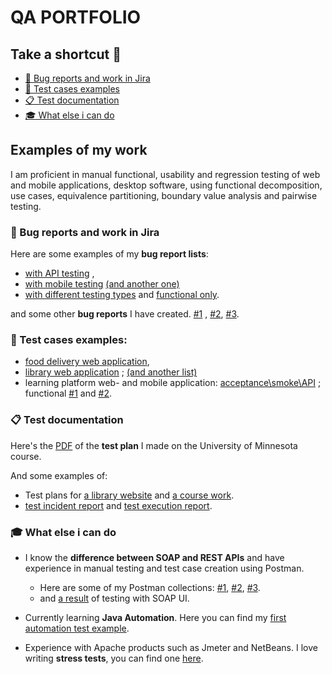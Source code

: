 # **QA PORTFOLIO**

## Take a shortcut 🏃
- <a href="#bug-reports-jira">🐞 Bug reports and work in Jira</a> 
- <a href="#test-cases-examples">🔨 Test cases examples</a>
- <a href="#test-documentation">📋 Test documentation</a>
- <a href="#what-else">🎓 What else i can do</a>

## Examples of my work
I am proficient in manual functional, usability and regression testing of web and mobile applications, desktop software, using functional decomposition, use cases, equivalence partitioning, boundary value analysis and pairwise testing.

<h3 id="bug-reports-jira">🐞 Bug reports and work in Jira</h3>

Here are some examples of my **bug report lists**:
- <a href="https://drive.google.com/file/d/1Euzisl_QcJI68o7oY5h718-LkbcWluQ0/view?usp=share_link">with API testing</a> , 
- <a href="https://drive.google.com/file/d/1X0NU9xMVGDPhRmY6W9O6-9Fz-KsfvgEF/view?usp=share_link">with mobile testing</a>
<a href="https://drive.google.com/file/d/1pDhc59h3iy273P4VIvCF256iI6XJ2_XK/view?usp=share_link">(and another one)</a>
- <a href="https://drive.google.com/file/d/1z7YNKSWeLfMzJKRp0AoNoW0Cao4qPFZH/view?usp=share_link">with different testing types</a> and 
<a href="https://drive.google.com/file/d/1Mm_ARNUrDMXiK-LOMiuwzru4J6tbYNqA/view?usp=share_link">functional only</a>.

and some other **bug reports** I have created.
<a href="https://drive.google.com/file/d/1pCBfe_JmHwesoD7MGWCD2mL7skB9g7Fe/view?usp=share_link">#1<a/> , <a href="https://drive.google.com/file/d/1ulHaib0ZN8fqGT_aAgPfpiRq9gu4IwKh/view?usp=share_link">#2</a>, <a href="https://drive.google.com/file/d/1uxpF8A5QVFekZ6s5VKjOwksz-AzDR2DU/view?usp=share_link">#3</a>.

<h3 id="test-cases-examples">🔨 Test cases examples:</h3>

- <a href="https://drive.google.com/file/d/1gdklw-5ZQWtMl8OOJ8oBGnsBdaqpie3Y/view?usp=share_link">food delivery web application</a>, 
- <a href="https://drive.google.com/file/d/1r3Se8DyyT1szvozg2B12k7DenmrwZIBA/view?usp=share_link">library web application</a> ;
<a href="https://drive.google.com/file/d/1U6UH2FCHF0Lkt0Mqz8Gwhcx8QNMCIhJ1/view?usp=share_link">(and another list)</a>
- learning platform web- and mobile application: <a href="https://drive.google.com/file/d/1tlAzO5Rca3MROZ4Net9umYBe33AugE5j/view?usp=share_link">acceptance\smoke\API</a> ; functional <a href="https://drive.google.com/file/d/16bxJQRXGT9LV6CZITCaxKoesjFwfOkV2/view?usp=share_link">#1</a> and <a href="https://drive.google.com/file/d/1Bt4KFTpGgoQz0tKiIB_erOS9B-Xf5nv8/view?usp=share_link">#2</a>.

<h3 id="test-documentation">📋 Test documentation</h3>

Here's the <a href="https://drive.google.com/file/d/1vDN-WhNRcnhdTVzGe8aX7oHsCGBA7dWj/view?usp=share_link">PDF</a> of the **test plan** I made on the University of Minnesota course.

  And some examples of:
- Test plans for <a href="https://drive.google.com/file/d/1-LyQnEScZ5utVVRpU4cdO8Qtjp7VX05k/view?usp=share_link">a library website</a> and
<a href="https://drive.google.com/file/d/1yH_kN5MJTd6REygt7q_HE1xALOWQMpXJ/view?usp=share_link">a course work</a>. 
- <a href="https://drive.google.com/file/d/1ZMb3qZ_3JdQmbsqOGcKQ8MF1RKaSpHu6/view?usp=share_link">test incident report</a> and <a href="https://drive.google.com/file/d/1FSxl2i3EAMH127Zj9KJERUjJRU8UuI-c/view?usp=share_link">test execution report</a>.
  
<h3 id="what-else">🎓 What else i can do</h3>

- I know the **difference between SOAP and REST APIs** and have experience in manual testing and test case creation using Postman.
  - Here are some of my Postman collections:
<a href="https://github.com/dariamkd/portfolio/blob/d265b28b316f680ba502a3ae6a4ca789e91286c0/Course%20work%202.0.postman_collection.json">#1</a>, <a href="https://github.com/dariamkd/portfolio/blob/d265b28b316f680ba502a3ae6a4ca789e91286c0/Diplom.postman_collection.json">#2</a>, 
<a href="https://github.com/dariamkd/portfolio/blob/d265b28b316f680ba502a3ae6a4ca789e91286c0/homework%205.postman_collection.json">#3</a>.
  - and <a href="https://github.com/dariamkd/portfolio/blob/1e7f0e83b2ab151dab5dc2303079110961cec27b/files/api/soapuihomework">a result</a> of testing with SOAP UI.
- Сurrently learning **Java Automation**. Here you can find my <a href="https://github.com/dariamkd/portfolio/blob/f90b006b6b871bbed1cb2d20b390798a6948adb1/CoffeeMakerTest.java">first automation test example</a>.
- Experience with Apache products such as Jmeter and NetBeans. I love writing **stress tests**, you can find one  <a href="https://github.com/dariamkd/portfolio/blob/abf091d3bc013a5bc195e50f4f7f69e34af38cf9/files/homework7.jmx">here</a>.

  <a href=" "> </a>
